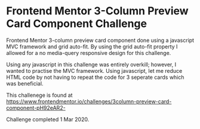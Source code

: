# Frontend Mentor 3-Column Preview Card Component Challenge
Frontend Mentor 3-column preview card component done using a javascript MVC framework and grid auto-fit. By using the grid auto-fit property I allowed for a no media-query responsive design for this challenge.

Using any javascript in this challenge was entirely overkill; however, I wanted to practise the MVC framework. Using javascript, let me reduce HTML code by not having to repeat the code for 3 seperate cards which was beneficial. 

This challenege is found at https://www.frontendmentor.io/challenges/3column-preview-card-component-pH92eAR2-

Challenge completed 1 Mar 2020.
